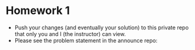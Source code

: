# Homework 1

* Push your changes (and eventually your solution) to this private repo that only you and I (the instructor) can view.
* Please see the problem statement in the announce repo:
